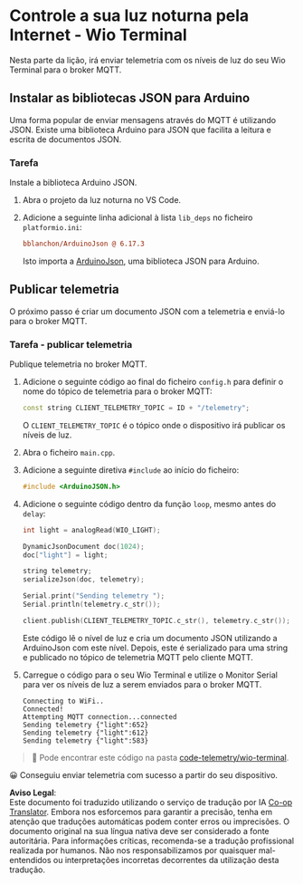 <!--
CO_OP_TRANSLATOR_METADATA:
{
  "original_hash": "4bcc29fe2b65e56eada83d2476279227",
  "translation_date": "2025-08-25T21:58:49+00:00",
  "source_file": "1-getting-started/lessons/4-connect-internet/wio-terminal-telemetry.md",
  "language_code": "pt"
}
-->
# Controle a sua luz noturna pela Internet - Wio Terminal

Nesta parte da lição, irá enviar telemetria com os níveis de luz do seu Wio Terminal para o broker MQTT.

## Instalar as bibliotecas JSON para Arduino

Uma forma popular de enviar mensagens através do MQTT é utilizando JSON. Existe uma biblioteca Arduino para JSON que facilita a leitura e escrita de documentos JSON.

### Tarefa

Instale a biblioteca Arduino JSON.

1. Abra o projeto da luz noturna no VS Code.

1. Adicione a seguinte linha adicional à lista `lib_deps` no ficheiro `platformio.ini`:

    ```ini
    bblanchon/ArduinoJson @ 6.17.3
    ```

    Isto importa a [ArduinoJson](https://arduinojson.org), uma biblioteca JSON para Arduino.

## Publicar telemetria

O próximo passo é criar um documento JSON com a telemetria e enviá-lo para o broker MQTT.

### Tarefa - publicar telemetria

Publique telemetria no broker MQTT.

1. Adicione o seguinte código ao final do ficheiro `config.h` para definir o nome do tópico de telemetria para o broker MQTT:

    ```cpp
    const string CLIENT_TELEMETRY_TOPIC = ID + "/telemetry";
    ```

    O `CLIENT_TELEMETRY_TOPIC` é o tópico onde o dispositivo irá publicar os níveis de luz.

1. Abra o ficheiro `main.cpp`.

1. Adicione a seguinte diretiva `#include` ao início do ficheiro:

    ```cpp
    #include <ArduinoJSON.h>
    ```

1. Adicione o seguinte código dentro da função `loop`, mesmo antes do `delay`:

    ```cpp
    int light = analogRead(WIO_LIGHT);

    DynamicJsonDocument doc(1024);
    doc["light"] = light;

    string telemetry;
    serializeJson(doc, telemetry);

    Serial.print("Sending telemetry ");
    Serial.println(telemetry.c_str());

    client.publish(CLIENT_TELEMETRY_TOPIC.c_str(), telemetry.c_str());
    ```

    Este código lê o nível de luz e cria um documento JSON utilizando a ArduinoJson com este nível. Depois, este é serializado para uma string e publicado no tópico de telemetria MQTT pelo cliente MQTT.

1. Carregue o código para o seu Wio Terminal e utilize o Monitor Serial para ver os níveis de luz a serem enviados para o broker MQTT.

    ```output
    Connecting to WiFi..
    Connected!
    Attempting MQTT connection...connected
    Sending telemetry {"light":652}
    Sending telemetry {"light":612}
    Sending telemetry {"light":583}
    ```

> 💁 Pode encontrar este código na pasta [code-telemetry/wio-terminal](../../../../../1-getting-started/lessons/4-connect-internet/code-telemetry/wio-terminal).

😀 Conseguiu enviar telemetria com sucesso a partir do seu dispositivo.

**Aviso Legal**:  
Este documento foi traduzido utilizando o serviço de tradução por IA [Co-op Translator](https://github.com/Azure/co-op-translator). Embora nos esforcemos para garantir a precisão, tenha em atenção que traduções automáticas podem conter erros ou imprecisões. O documento original na sua língua nativa deve ser considerado a fonte autoritária. Para informações críticas, recomenda-se a tradução profissional realizada por humanos. Não nos responsabilizamos por quaisquer mal-entendidos ou interpretações incorretas decorrentes da utilização desta tradução.